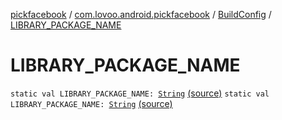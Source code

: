 [pickfacebook](../../index.md) / [com.lovoo.android.pickfacebook](../index.md) / [BuildConfig](index.md) / [LIBRARY_PACKAGE_NAME](./-l-i-b-r-a-r-y_-p-a-c-k-a-g-e_-n-a-m-e.md)

# LIBRARY_PACKAGE_NAME

`static val LIBRARY_PACKAGE_NAME: `[`String`](https://kotlinlang.org/api/latest/jvm/stdlib/kotlin/-string/index.html) [(source)](https://github.com/lovoo/android-pickpic/blob/master/pickfacebook/build/generated/source/buildConfig/debug/com/lovoo/android/pickfacebook/BuildConfig.java#L8)
`static val LIBRARY_PACKAGE_NAME: `[`String`](https://kotlinlang.org/api/latest/jvm/stdlib/kotlin/-string/index.html) [(source)](https://github.com/lovoo/android-pickpic/blob/master/pickfacebook/build/generated/source/buildConfig/debug/com/lovoo/android/pickfacebook/BuildConfig.java#L8)